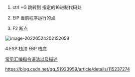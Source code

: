 

1. ctrl +G 跳转到 指定的16进制代码处

2. EIP   当前程序运行的点

3.  F2 断点

   ![image-20220524202152058](F:\liming\md\od_img\image-20220524202152058.png)

4.ESP:栈顶 EBP 栈底





[常见汇编指令语法以及描述](https://blog.csdn.net/daipxun/article/details/12713701)

https://blog.csdn.net/qq_51923959/article/details/115237274

